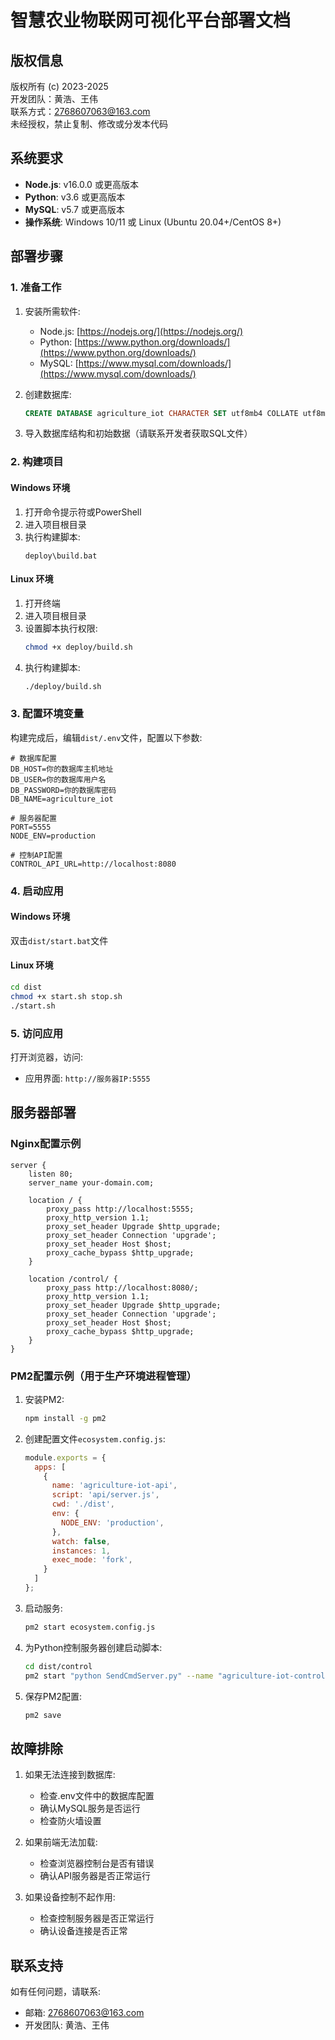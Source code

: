 # 智慧农业物联网可视化平台部署文档

## 版权信息

版权所有 (c) 2023-2025   
开发团队：黄浩、王伟  
联系方式：2768607063@163.com  
未经授权，禁止复制、修改或分发本代码

## 系统要求

- **Node.js**: v16.0.0 或更高版本
- **Python**: v3.6 或更高版本
- **MySQL**: v5.7 或更高版本
- **操作系统**: Windows 10/11 或 Linux (Ubuntu 20.04+/CentOS 8+)

## 部署步骤

### 1. 准备工作

1. 安装所需软件:
   - Node.js: [https://nodejs.org/](https://nodejs.org/)
   - Python: [https://www.python.org/downloads/](https://www.python.org/downloads/)
   - MySQL: [https://www.mysql.com/downloads/](https://www.mysql.com/downloads/)

2. 创建数据库:
   ```sql
   CREATE DATABASE agriculture_iot CHARACTER SET utf8mb4 COLLATE utf8mb4_unicode_ci;
   ```

3. 导入数据库结构和初始数据（请联系开发者获取SQL文件）

### 2. 构建项目

#### Windows 环境

1. 打开命令提示符或PowerShell
2. 进入项目根目录
3. 执行构建脚本:
   ```
   deploy\build.bat
   ```

#### Linux 环境

1. 打开终端
2. 进入项目根目录
3. 设置脚本执行权限:
   ```bash
   chmod +x deploy/build.sh
   ```
4. 执行构建脚本:
   ```bash
   ./deploy/build.sh
   ```

### 3. 配置环境变量

构建完成后，编辑`dist/.env`文件，配置以下参数:

```
# 数据库配置
DB_HOST=你的数据库主机地址
DB_USER=你的数据库用户名
DB_PASSWORD=你的数据库密码
DB_NAME=agriculture_iot

# 服务器配置
PORT=5555
NODE_ENV=production

# 控制API配置
CONTROL_API_URL=http://localhost:8080
```

### 4. 启动应用

#### Windows 环境

双击`dist/start.bat`文件

#### Linux 环境

```bash
cd dist
chmod +x start.sh stop.sh
./start.sh
```

### 5. 访问应用

打开浏览器，访问:
- 应用界面: `http://服务器IP:5555`

## 服务器部署

### Nginx配置示例

```nginx
server {
    listen 80;
    server_name your-domain.com;

    location / {
        proxy_pass http://localhost:5555;
        proxy_http_version 1.1;
        proxy_set_header Upgrade $http_upgrade;
        proxy_set_header Connection 'upgrade';
        proxy_set_header Host $host;
        proxy_cache_bypass $http_upgrade;
    }

    location /control/ {
        proxy_pass http://localhost:8080/;
        proxy_http_version 1.1;
        proxy_set_header Upgrade $http_upgrade;
        proxy_set_header Connection 'upgrade';
        proxy_set_header Host $host;
        proxy_cache_bypass $http_upgrade;
    }
}
```

### PM2配置示例（用于生产环境进程管理）

1. 安装PM2:
   ```bash
   npm install -g pm2
   ```

2. 创建配置文件`ecosystem.config.js`:
   ```javascript
   module.exports = {
     apps: [
       {
         name: 'agriculture-iot-api',
         script: 'api/server.js',
         cwd: './dist',
         env: {
           NODE_ENV: 'production',
         },
         watch: false,
         instances: 1,
         exec_mode: 'fork',
       }
     ]
   };
   ```

3. 启动服务:
   ```bash
   pm2 start ecosystem.config.js
   ```

4. 为Python控制服务器创建启动脚本:
   ```bash
   cd dist/control
   pm2 start "python SendCmdServer.py" --name "agriculture-iot-control"
   ```

5. 保存PM2配置:
   ```bash
   pm2 save
   ```

## 故障排除

1. 如果无法连接到数据库:
   - 检查.env文件中的数据库配置
   - 确认MySQL服务是否运行
   - 检查防火墙设置

2. 如果前端无法加载:
   - 检查浏览器控制台是否有错误
   - 确认API服务器是否正常运行

3. 如果设备控制不起作用:
   - 检查控制服务器是否正常运行
   - 确认设备连接是否正常

## 联系支持

如有任何问题，请联系:
- 邮箱: 2768607063@163.com
- 开发团队: 黄浩、王伟 